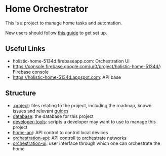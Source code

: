 # Home Orchestrator
This is a project to manage home tasks and automation.

New users should follow [this guide](/.project/guides/new_user.md) to get set up.

## Useful Links
- holistic-home-5134d.firebaseapp.com: Orchestration UI
- https://console.firebase.google.com/u/0/project/holistic-home-5134d/: Firebase console
- https://holistic-home-5134d.appspot.com: API base

## Structure
- [.project](/.project): files relating to the project, including the roadmap, known issues and relevant [guides](/.project/guides)
- [database](/database): the database for this project
- [developer-tools](/developer-tools): scripts a developer may want to use to manage this project
- [home-api](/home-api): API control to control local devices
- [orchestration-api](/orchestration-api): API controll to orchestrate networks
- [orchestration-ui](/orchestration-ui): user interface through which one can orchestrate the home